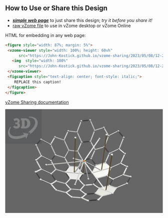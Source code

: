 
## How to Use or Share this Design

 - [***simple web page***](<https://John-Kostick.github.io/vzome-sharing/2023/05/08/12-25-12-Shallow-paraboloid/>) to just share this design; *try it before you share it!*
 - [raw vZome file](<https://raw.githubusercontent.com/John-Kostick/vzome-sharing/main/2023/05/08/12-25-12-Shallow-paraboloid/Shallow-paraboloid.vZome>) to use in vZome desktop or vZome Online
 
 HTML for embedding in any web page:
 ```html
<figure style="width: 87%; margin: 5%">
  <vzome-viewer style="width: 100%; height: 60vh"
       src="https://John-Kostick.github.io/vzome-sharing/2023/05/08/12-25-12-Shallow-paraboloid/Shallow-paraboloid.vZome" >
    <img  style="width: 100%"
       src="https://John-Kostick.github.io/vzome-sharing/2023/05/08/12-25-12-Shallow-paraboloid/Shallow-paraboloid.png" >
  </vzome-viewer>
  <figcaption style="text-align: center; font-style: italic;">
     REPLACE this caption!
  </figcaption>
</figure>
 ```

[vZome Sharing documentation](https://vzome.github.io/vzome/sharing.html#how-it-works)

![Image](<Shallow-paraboloid.png>)

